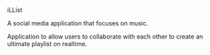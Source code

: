 iLList

A social media application that focuses on music.

Application to allow users to collaborate with each other to create an ultimate playlist on realtime.